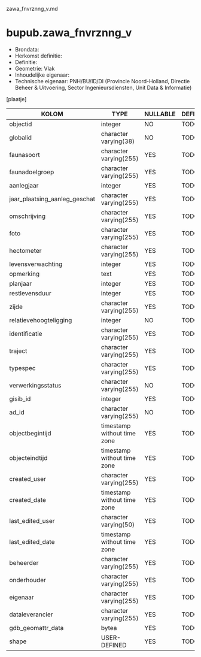 zawa_fnvrznng_v.md

# bupub.zawa_fnvrznng_v


* Brondata: 
* Herkomst definitie: 
* Definitie: 
* Geometrie: Vlak
* Inhoudelijke eigenaar: 
* Technische eigenaar: PNH/BU/ID/DI (Provincie Noord-Holland, Directie Beheer & Uitvoering, Sector Ingenieursdiensten, Unit Data & Informatie)

[plaatje]


|KOLOM                            |TYPE                       |NULLABLE|DEFINITIE|
|------                           |----                       |-----   |-----    |
|objectid                         |integer                    |NO      |TODO|
|globalid                         |character varying(38)      |NO      |TODO|
|faunasoort                       |character varying(255)     |YES     |TODO|
|faunadoelgroep                   |character varying(255)     |YES     |TODO|
|aanlegjaar                       |integer                    |YES     |TODO|
|jaar_plaatsing_aanleg_geschat    |character varying(255)     |YES     |TODO|
|omschrijving                     |character varying(255)     |YES     |TODO|
|foto                             |character varying(255)     |YES     |TODO|
|hectometer                       |character varying(255)     |YES     |TODO|
|levensverwachting                |integer                    |YES     |TODO|
|opmerking                        |text                       |YES     |TODO|
|planjaar                         |integer                    |YES     |TODO|
|restlevensduur                   |integer                    |YES     |TODO|
|zijde                            |character varying(255)     |YES     |TODO|
|relatievehoogteligging           |integer                    |NO      |TODO|
|identificatie                    |character varying(255)     |YES     |TODO|
|traject                          |character varying(255)     |YES     |TODO|
|typespec                         |character varying(255)     |YES     |TODO|
|verwerkingsstatus                |character varying(255)     |NO      |TODO|
|gisib_id                         |integer                    |YES     |TODO|
|ad_id                            |character varying(255)     |NO      |TODO|
|objectbegintijd                  |timestamp without time zone|YES     |TODO|
|objecteindtijd                   |timestamp without time zone|YES     |TODO|
|created_user                     |character varying(255)     |YES     |TODO|
|created_date                     |timestamp without time zone|YES     |TODO|
|last_edited_user                 |character varying(50)      |YES     |TODO|
|last_edited_date                 |timestamp without time zone|YES     |TODO|
|beheerder                        |character varying(255)     |YES     |TODO|
|onderhouder                      |character varying(255)     |YES     |TODO|
|eigenaar                         |character varying(255)     |YES     |TODO|
|dataleverancier                  |character varying(255)     |YES     |TODO|
|gdb_geomattr_data                |bytea                      |YES     |TODO|
|shape                            |USER-DEFINED               |YES     |TODO|
